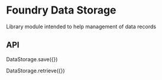 # Foundry Data Storage

Library module intended to help management of data records

## API

DataStorage.save({})

DataStorage.retrieve({})
